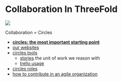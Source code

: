 # Collaboration In ThreeFold

![](https://images.unsplash.com/photo-1526979272661-f2849f9fc0b7?ixlib=rb-0.3.5&ixid=eyJhcHBfaWQiOjEyMDd9&s=7ce9fe7e389f6f0ae09d65905f062a52&auto=format&fit=crop&w=1651&q=80)


Collaboration = Circles

- [**circles: the most important starting point**](../circles/readme.md)
- [our websites](web_resources.md)
- [circles tools](circles_tools.md)
    - [stories](stories.md) the unit of work we reason with
    - [trello usage](trello_usage.md)
- [circles roles](circles_roles.md)
- [how to contribute in an agile organization](contributing_in_agile_org.md)
